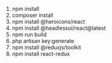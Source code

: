 1. npm install
2. composer install
3. npm install @heroicons/react
4. npm install @headlessui/react@latest
5. npm run build
6. php artisan key:generate
7. npm install @reduxjs/toolkit
8. npm install react-redux
 
 
